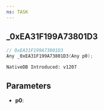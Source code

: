 ```yaml
---
ns: TASK
---
```

## _0xEA31F199A73801D3

```c
// 0xEA31F199A73801D3
Any _0xEA31F199A73801D3(Any p0);
```

```
NativeDB Introduced: v1207
```

## Parameters
* **p0**:

